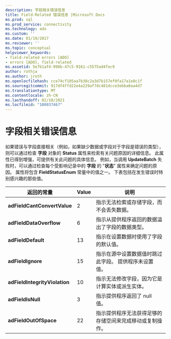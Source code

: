 ```yaml
---
description: 字段相关错误信息
title: Field-Related 错误信息 |Microsoft Docs
ms.prod: sql
ms.prod_service: connectivity
ms.technology: ado
ms.custom: ''
ms.date: 01/19/2017
ms.reviewer: ''
ms.topic: conceptual
helpviewer_keywords:
- field-related errors [ADO]
- errors [ADO], field-related
ms.assetid: 5e7b1af4-996b-47c5-9161-c5575ad4fec9
author: rothja
ms.author: jroth
ms.openlocfilehash: cce74cf105aa7b38c2a3d7b157ef0fa17a1e8c1f
ms.sourcegitcommit: 917df4ffd22e4a229af7dc481dcce3ebba0aa4d7
ms.translationtype: MT
ms.contentlocale: zh-CN
ms.lasthandoff: 02/10/2021
ms.locfileid: "100037467"
---
```

# <a name="field-related-error-information"></a>字段相关错误信息
如果错误与字段直接相关（例如，如果缺少数据或字段对于字段是错误的类型），则可以通过检查 **字段** 对象的 **Status** 属性来检索有关问题原因的详细信息。 此属性已得到增强，可提供有关此问题的具体信息。 例如，当调用 **UpdateBatch** 失败时，可以通过检查每个受影响记录中的 **字段** 的 "**状态**" 属性来确定问题的原因。 属性将包含 **FieldStatusEnum** 常量中的值之一。 下表包括在发生错误时特别感兴趣的那些值。  
  
|返回的常量|Value|说明|  
|--------------|-----------|-----------------|  
|**adFieldCantConvertValue**|2|指示无法检索或存储字段，而不会丢失数据。|  
|**adFieldDataOverflow**|6|指示从提供程序返回的数据溢出了字段的数据类型。|  
|**adFieldDefault**|13|指示在设置数据时使用了字段的默认值。|  
|**adFieldIgnore**|15|指示在源中设置数据值时跳过此字段。 提供程序未设置值。|  
|**adFieldIntegrityViolation**|10|指示无法修改字段，因为它是计算实体或派生实体。|  
|**adFieldIsNull**|3|指示提供程序返回了 null 值。|  
|**adFieldOutOfSpace**|22|指示提供程序无法获得足够的存储空间来完成移动或复制操作。|
